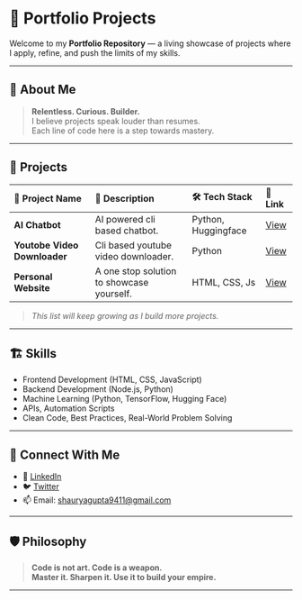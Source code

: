 # 🚀 Portfolio Projects

Welcome to my **Portfolio Repository** — a living showcase of projects where I apply, refine, and push the limits of my skills.

---

## 🧠 About Me

> **Relentless. Curious. Builder.**  
> I believe projects speak louder than resumes.  
> Each line of code here is a step towards mastery.

---

## 📂 Projects

| 🚀 Project Name | 📜 Description | 🛠 Tech Stack | 🔗 Link |
|:---------------|:---------------|:-------------|:-------|
| **AI Chatbot**  | AI powered cli based chatbot. | Python, Huggingface | [View](https://github.com/crx-shaurya/personal-portfolio/tree/f0d8fec6bfce9344adcb2b43d8095b756c336083/AI%20Chatbot) |
| **Youtobe Video Downloader**  | Cli based youtube video downloader. | Python | [View](https://github.com/crx-shaurya/personal-portfolio/tree/f0d8fec6bfce9344adcb2b43d8095b756c336083/youtube_video_downloader) |
| **Personal Website**  | A one stop solution to showcase yourself. | HTML, CSS, Js | [View](https://websitesample94.netlify.app/) |

> _This list will keep growing as I build more projects._

---

## 🏗 Skills

- Frontend Development (HTML, CSS, JavaScript)
- Backend Development (Node.js, Python)
- Machine Learning (Python, TensorFlow, Hugging Face)
- APIs, Automation Scripts
- Clean Code, Best Practices, Real-World Problem Solving

---

## 🤝 Connect With Me

- 🔗 [LinkedIn](https://linkedin.com/in/yourusername)
- 🐦 [Twitter](https://twitter.com/yourusername)
- 📫 Email: shauryagupta9411@gmail.com

---

## 🛡️ Philosophy

> **Code is not art. Code is a weapon.  
> Master it. Sharpen it. Use it to build your empire.**

---

